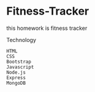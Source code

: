 # Fitness-Tracker
this homework is fitness tracker

  Technology
   
    HTML
    CSS
    Bootstrap
    Javascript
    Node.js
    Express
    MongoDB


